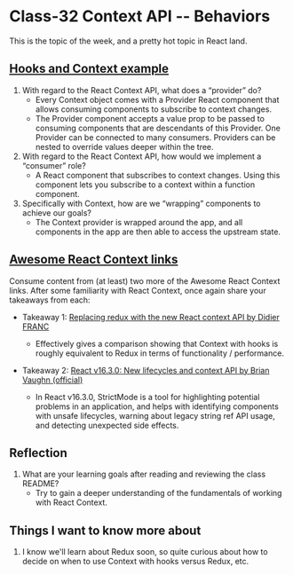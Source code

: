 
# Class-32 Context API -- Behaviors

This is the topic of the week, and a pretty hot topic in React land.

## [Hooks and Context example](https://medium.com/swlh/snackbars-in-react-an-exercise-in-hooks-and-context-299b43fd2a2b)

1. With regard to the React Context API, what does a “provider” do?
    * Every Context object comes with a Provider React component that allows consuming components to subscribe to context changes.
    * The Provider component accepts a value prop to be passed to consuming components that are descendants of this Provider. One Provider can be connected to many consumers. Providers can be nested to override values deeper within the tree.
2. With regard to the React Context API, how would we implement a “consumer” role?
    * A React component that subscribes to context changes. Using this component lets you subscribe to a context within a function component.
3. Specifically with Context, how are we “wrapping” components to achieve our goals?
    * The Context provider is wrapped around the app, and all components in the app are then able to access the upstream state.

## [Awesome React Context links](https://github.com/diegohaz/awesome-react-context)

Consume content from (at least) two more of the Awesome React Context links. After some familiarity with React Context, once again share your takeaways from each:

* Takeaway 1: [Replacing redux with the new React context API by Didier FRANC](https://medium.com/@DidierFranc/replacing-redux-with-the-new-react-context-api-8f5d01a00e8c)
  * Effectively gives a comparison showing that Context with hooks is roughly equivalent to Redux in terms of functionality / performance.

* Takeaway 2: [React v16.3.0: New lifecycles and context API by Brian Vaughn (official)](https://reactjs.org/blog/2018/03/29/react-v-16-3.html)
  * In React v16.3.0, StrictMode is a tool for highlighting potential problems in an application, and helps with identifying components with unsafe lifecycles, warning about legacy string ref API usage, and detecting unexpected side effects.

## Reflection

1. What are your learning goals after reading and reviewing the class README?
    * Try to gain a deeper understanding of the fundamentals of working with React Context.

## Things I want to know more about

1. I know we'll learn about Redux soon, so quite curious about how to decide on when to use Context with hooks versus Redux, etc.

